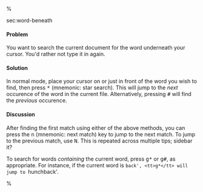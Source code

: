 %

<span class="label">sec:word-beneath</span>

<h4>Problem</h4>

You want to search the current document for the word underneath your cursor.
You'd rather not type it in again.

<h4>Solution</h4>

In normal mode, place your cursor on or just in front of the word you wish to
find, then press <tt>*</tt> (mnemonic: star search).  This will jump to the <i>next</i>
occurence of the word in the current file. Alternatively, pressing <tt>\#</tt> will
find the <i>previous</i> occurence.

<h4>Discussion</h4>

After finding the first match using either of the above methods, you can press
the <tt>n</tt> (mnemonic: <i>n</i>ext match) key to jump to the next match. To jump to the
previous match, use <tt>N</tt>. <span class="todo">This is repeated across multiple tips;
sidebar it?</span>

To search for words <i>containing</i> the current word, press <tt>g*</tt> or <tt>g\#</tt>, as
appropriate. For instance, if the current word is `back', <tt>g*</tt> will jump to
`hunchback'.

%
